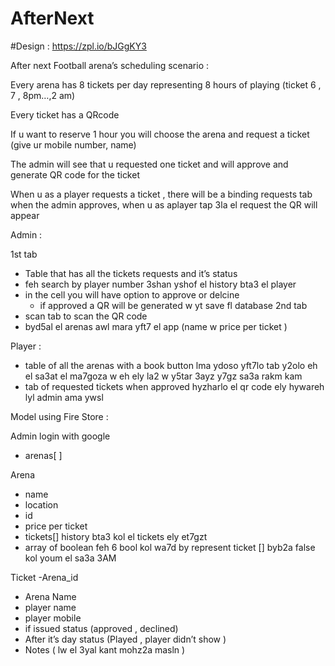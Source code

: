 # AfterNext

#Design : 
https://zpl.io/bJGgKY3


After next Football arena’s  scheduling  scenario :

Every arena has 8 tickets per day representing 8 hours of playing  (ticket 6 , 7 , 8pm…,2 am) 

Every ticket has a QRcode

If u want to reserve 1 hour you will choose the arena and request a ticket  (give ur mobile number, name)

The admin will see that u requested one ticket and will approve and generate QR code for the ticket

When u as a player requests a ticket , there will be a binding requests tab when the admin approves, when u as aplayer  tap 3la el request the QR will appear 


Admin :

1st tab
- Table that has all the tickets requests and it’s status
- feh search by player number 3shan yshof el history bta3 el player 
- in the cell you will have option to approve or delcine 
    - if approved a QR will be generated w yt save fl database
2nd tab
- scan tab to scan the QR code 
- byd5al el arenas awl mara yft7 el app (name w price per ticket )



Player :
 - table of all the arenas with a book button lma ydoso yft7lo tab y2olo eh el sa3at el ma7goza w eh ely la2 w y5tar 3ayz y7gz sa3a rakm kam
- tab of requested tickets when approved hyzharlo el qr code ely hywareh lyl admin ama ywsl


Model using Fire Store :

Admin 
 login with google 
- arenas[ ]

Arena 
  - name 
  - location
  -  id
- price per ticket
- tickets[] history bta3 kol el tickets ely et7gzt
- array of boolean feh 6 bool kol wa7d by represent ticket  [] byb2a false kol youm el sa3a 3AM

Ticket
  -Arena_id
  - Arena Name
- player name
- player mobile
- if issued status (approved , declined)
- After it’s day status (Played , player didn’t show )
- Notes ( lw el 3yal kant mohz2a masln ) 
